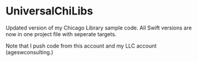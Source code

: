 # UniversalChiLibs
Updated version of my Chicago Library sample code. All Swift versions are now in one project file with seperate targets.

Note that I push code from this account and my LLC account (ageswconsulting.)
